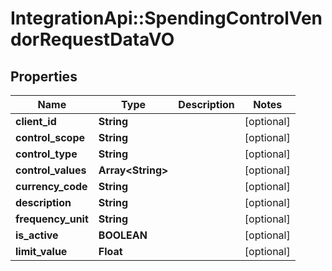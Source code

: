 # IntegrationApi::SpendingControlVendorRequestDataVO

## Properties
Name | Type | Description | Notes
------------ | ------------- | ------------- | -------------
**client_id** | **String** |  | [optional] 
**control_scope** | **String** |  | [optional] 
**control_type** | **String** |  | [optional] 
**control_values** | **Array&lt;String&gt;** |  | [optional] 
**currency_code** | **String** |  | [optional] 
**description** | **String** |  | [optional] 
**frequency_unit** | **String** |  | [optional] 
**is_active** | **BOOLEAN** |  | [optional] 
**limit_value** | **Float** |  | [optional] 


